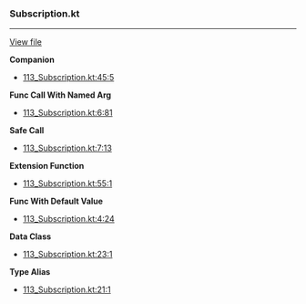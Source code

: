### Subscription.kt
---
[View file](files/113_Subscription.kt)

**Companion**

 - [113_Subscription.kt:45:5](files/113_Subscription.kt#L45)

**Func Call With Named Arg**

 - [113_Subscription.kt:6:81](files/113_Subscription.kt#L6:)

**Safe Call**

 - [113_Subscription.kt:7:13](files/113_Subscription.kt#L7:)

**Extension Function**

 - [113_Subscription.kt:55:1](files/113_Subscription.kt#L55)

**Func With Default Value**

 - [113_Subscription.kt:4:24](files/113_Subscription.kt#L4:)

**Data Class**

 - [113_Subscription.kt:23:1](files/113_Subscription.kt#L23)

**Type Alias**

 - [113_Subscription.kt:21:1](files/113_Subscription.kt#L21)
